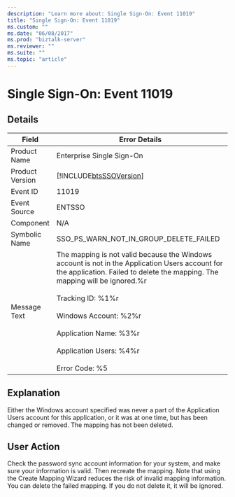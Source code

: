 ```yaml
---
description: "Learn more about: Single Sign-On: Event 11019"
title: "Single Sign-On: Event 11019"
ms.custom: ""
ms.date: "06/08/2017"
ms.prod: "biztalk-server"
ms.reviewer: ""
ms.suite: ""
ms.topic: "article"
---
```

# Single Sign-On: Event 11019
## Details  
  
| Field | Error Details|
|-----------------|--------------------------------------------------------------------------------------------------------------------------------------------------------------------------------------------------------------------------------------------------------------------------------------------------------------------------------------------------|
|  Product Name   |                                                                                                                                                            Enterprise Single Sign-On                                                                                                                                                             |
| Product Version |                                                                                                                                            [!INCLUDE[btsSSOVersion](../includes/btsssoversion-md.md)]                                                                                                                                            |
|    Event ID     |                                                                                                                                                                      11019                                                                                                                                                                       |
|  Event Source   |                                                                                                                                                                      ENTSSO                                                                                                                                                                      |
|    Component    |                                                                                                                                                                       N/A                                                                                                                                                                        |
|  Symbolic Name  |                                                                                                                                                      SSO_PS_WARN_NOT_IN_GROUP_DELETE_FAILED                                                                                                                                                      |
|  Message Text   | The mapping is not valid because the Windows account is not in the Application Users account for the application. Failed to delete the mapping. The mapping will be ignored.%r<br /><br /> Tracking ID: %1%r<br /><br /> Windows Account: %2%r<br /><br /> Application Name: %3%r<br /><br /> Application Users: %4%r<br /><br /> Error Code: %5 |
  
## Explanation  
 Either the Windows account specified was never a part of the Application Users account for this application, or it was at one time, but has been changed or removed. The mapping has not been deleted.  
  
## User Action  
 Check the password sync account information for your system, and make sure your information is valid. Then recreate the mapping. Note that using the Create Mapping Wizard reduces the risk of invalid mapping information. You can delete the failed mapping. If you do not delete it, it will be ignored.
